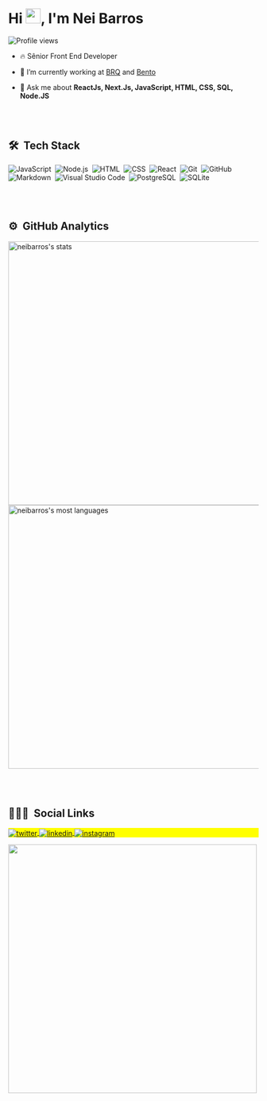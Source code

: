 
<h1 align="left">Hi <img src="https://raw.githubusercontent.com/kaueMarques/kaueMarques/master/hi.gif" width="30px">, I'm Nei Barros</h1>
<p align="left"> <img src="https://komarev.com/ghpvc/?username=neibarros&color=green" alt="Profile views" /> </p>

- 🔥 Sênior Front End Developer 

- 🔭 I’m currently working at [BRQ]() and [Bento]()

- 💬 Ask me about **ReactJs, Next.Js, JavaScript, HTML, CSS, SQL, Node.JS**

<br><br>

## 🛠 &nbsp;Tech Stack

![JavaScript](https://img.shields.io/badge/-JavaScript-05122A?style=flat&logo=javascript)&nbsp;
![Node.js](https://img.shields.io/badge/-Node.js-05122A?style=flat&logo=node.js)&nbsp;
![HTML](https://img.shields.io/badge/-HTML-05122A?style=flat&logo=HTML5)&nbsp;
![CSS](https://img.shields.io/badge/-CSS-05122A?style=flat&logo=CSS3&logoColor=1572B6)&nbsp;
![React](https://img.shields.io/badge/-React-05122A?style=flat&logo=react)&nbsp;
![Git](https://img.shields.io/badge/-Git-05122A?style=flat&logo=git)&nbsp;
![GitHub](https://img.shields.io/badge/-GitHub-05122A?style=flat&logo=github)&nbsp;
![Markdown](https://img.shields.io/badge/-Markdown-05122A?style=flat&logo=markdown)&nbsp;
![Visual Studio Code](https://img.shields.io/badge/-Visual%20Studio%20Code-05122A?style=flat&logo=visual-studio-code&logoColor=007ACC)&nbsp;
![PostgreSQL](https://img.shields.io/badge/-PostgreSQL-05122A?style=flat&logo=postgresql)&nbsp;
![SQLite](https://img.shields.io/badge/-SQLite-05122A?style=flat&logo=sqlite)&nbsp;

<br><br>

## ⚙️ &nbsp;GitHub Analytics

<p align="left">
<img width="530em" src="https://github-readme-stats.vercel.app/api?username=neibarros&show_icons=true&theme=vision-friendly-dark" alt="neibarros's stats"/>
<img width="530em" src="https://github-readme-stats.vercel.app/api/top-langs/?username=neibarros&layout=compact&theme=vision-friendly-dark" alt="neibarros's most languages"/>
</p>

<br><br>

## 👨🏽‍🦲 &nbsp;Social Links

<p align="left" style="background:yellow">
<a href="https://twitter.com/nei_abarros" target="_blank">
  <img align="center" src="https://img.shields.io/badge/-neibarros-05122A?style=flat&logo=twitter" alt="twitter"/>  
</a>
<a href="https://linkedin.com/in/neibarros" target="_blank">
  <img align="center" src="https://img.shields.io/badge/-neibarros-05122A?style=flat&logo=linkedin" alt="linkedin"/>
</a>
<a href="https://instagram.com/neibarros" target="_blank">
 <img align="center" src="https://img.shields.io/badge/-neibarros-05122A?style=flat&logo=instagram" alt="instagram"/>
</a>
</p>

<img width="500em" src="https://github-readme-twitter-gazf.vercel.app/api?id=nei_abarros&layout=wide&show_reply=off&show_retweet=off" />

<!--
**neibarros/neibarros** is a ✨ _special_ ✨ repository because its `README.md` (this file) appears on your GitHub profile.

Here are some ideas to get you started:

- 🔭 I’m currently working on ...
- 🌱 I’m currently learning ...
- 👯 I’m looking to collaborate on ...
- 🤔 I’m looking for help with ...
- 💬 Ask me about ...
- 📫 How to reach me: ...
- 😄 Pronouns: ...
- ⚡ Fun fact: ...
-->
